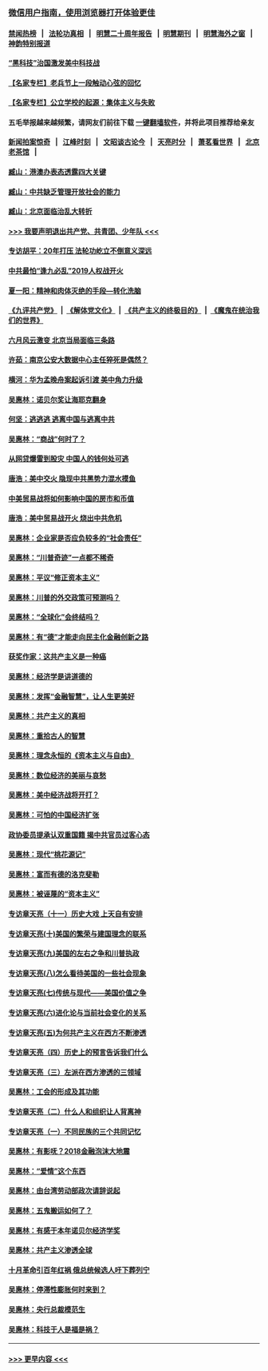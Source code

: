 ### [微信用户指南，使用浏览器打开体验更佳](https://github.com/gfw-breaker/banned-news1/blob/master/indexes/wechat-guide.md?t=0)
#### [禁闻热榜](热点新闻.md?t=0)  &nbsp;&nbsp;|&nbsp;&nbsp; [法轮功真相](https://github.com/gfw-breaker/truth/blob/master/README.md?t=0) &nbsp;&nbsp;|&nbsp;&nbsp; [明慧二十周年报告](https://github.com/gfw-breaker/mh-reports/blob/master/README.md?t=0) &nbsp;&nbsp;|&nbsp;&nbsp;[明慧期刊](https://github.com/gfw-breaker/mh-qikan) &nbsp;&nbsp;|&nbsp;&nbsp; [明慧海外之窗](https://github.com/gfw-breaker/mh-news/blob/master/README.md?t=0) &nbsp;&nbsp;|&nbsp;&nbsp; [神韵特别报道](https://github.com/gfw-breaker/mh-news/blob/master/shenyun.md?t=0)
#### [“黑科技”治国激发美中科技战](../pages/nsc423/n11638056.md?t=02041544) 
#### [【名家专栏】老兵节上一段触动心弦的回忆](../pages/nsc423/n11646016.md?t=02041544) 
#### [【名家专栏】公立学校的起源：集体主义与失败](../pages/nsc423/n11601833.md?t=02041544) 
#### 五毛举报越来越频繁，请网友们前往下载 [一键翻墙软件](https://github.com/gfw-breaker/ssr-accounts)，并将此项目推荐给亲友
#### [新闻拍案惊奇](https://github.com/gfw-breaker/banned-news1/blob/master/pages/link4.md) &nbsp;&nbsp;|&nbsp;&nbsp; [江峰时刻](https://github.com/gfw-breaker/banned-news1/blob/master/pages/link4.md) &nbsp;&nbsp;|&nbsp;&nbsp; [文昭谈古论今](https://github.com/gfw-breaker/banned-news1/blob/master/pages/link4.md) &nbsp;&nbsp;|&nbsp;&nbsp; [天亮时分](https://github.com/gfw-breaker/banned-news1/blob/master/pages/link4.md) &nbsp;&nbsp;|&nbsp;&nbsp; [萧茗看世界](https://github.com/gfw-breaker/banned-news1/blob/master/pages/link4.md) &nbsp;&nbsp;|&nbsp;&nbsp; [北京老茶馆](https://github.com/gfw-breaker/banned-news1/blob/master/pages/link4.md) &nbsp;&nbsp;|&nbsp;&nbsp; 
#### [臧山：港澳办表态透露四大关键](../pages/nsc423/n11421628.md?t=02041544) 
#### [臧山：中共缺乏管理开放社会的能力](../pages/nsc423/n11407457.md?t=02041544) 
#### [臧山：北京面临治乱大转折](../pages/nsc423/n11406895.md?t=02041544) 
#### [>>> 我要声明退出共产党、共青团、少年队 <<<](https://github.com/begood0513/goodnews/blob/master/quit/letter.md) 
#### [专访胡平：20年打压 法轮功屹立不倒意义深远](../pages/nsc423/n11398800.md?t=02041544) 
#### [中共最怕“逢九必乱”2019人权战开火](../pages/nsc423/n11385248.md?t=02041544) 
#### [夏一阳：精神和肉体灭绝的手段—转化洗脑](../pages/nsc423/n11368250.md?t=02041544) 
#### [《九评共产党》](https://github.com/begood0513/9ping.md/blob/master/README.md) &nbsp;|&nbsp; [《解体党文化》](../../../../jtdwh.md/blob/master/README.md)  &nbsp;|&nbsp; [《共产主义的终极目的》](../../../../gczydzjmd.md/blob/master/README.md) &nbsp;|&nbsp; [《魔鬼在统治我们的世界》](../../../../mgztzwmdsj.md/blob/master/README.md) 
#### [六月风云激变 北京当局面临三条路](../pages/nsc423/n11313668.md?t=02041544) 
#### [许茹：南京公安大数据中心主任猝死是偶然？](../pages/nsc423/n11064744.md?t=02041544) 
#### [横河：华为孟晚舟案起诉引渡 美中角力升级](../pages/nsc423/n11027230.md?t=02041544) 
#### [吴惠林：诺贝尔奖让海耶克翻身](../pages/nsc423/n10890049.md?t=02041544) 
#### [何坚：逃逃逃 逃离中国与逃离中共](../pages/nsc423/n10592891.md?t=02041544) 
#### [吴惠林：“商战”何时了？](../pages/nsc423/n10573558.md?t=02041544) 
#### [从网贷爆雷到股灾 中国人的钱何处可逃](../pages/nsc423/n10572800.md?t=02041544) 
#### [唐浩：美中交火 隐现中共黑势力混水摸鱼](../pages/nsc423/n10544040.md?t=02041544) 
#### [中美贸易战将如何影响中国的房市和币值](../pages/nsc423/n10543697.md?t=02041544) 
#### [唐浩：美中贸易战开火 烧出中共危机](../pages/nsc423/n10540126.md?t=02041544) 
#### [吴惠林：企业家是否应负较多的“社会责任”](../pages/nsc423/n10535022.md?t=02041544) 
#### [吴惠林：“川普奇迹”一点都不稀奇](../pages/nsc423/n10512808.md?t=02041544) 
#### [吴惠林：平议“修正资本主义”](../pages/nsc423/n10495724.md?t=02041544) 
#### [吴惠林：川普的外交政策可预测吗？](../pages/nsc423/n10462387.md?t=02041544) 
#### [吴惠林：“全球化”会终结吗？](../pages/nsc423/n10452838.md?t=02041544) 
#### [吴惠林：有“德”才能走向民主化金融创新之路](../pages/nsc423/n10432292.md?t=02041544) 
#### [获奖作家：这共产主义是一种癌](../pages/nsc423/n10431541.md?t=02041544) 
#### [吴惠林：经济学是讲道德的](../pages/nsc423/n10398014.md?t=02041544) 
#### [吴惠林：发挥“金融智慧”，让人生更美好](../pages/nsc423/n10375019.md?t=02041544) 
#### [吴惠林：共产主义的真相](../pages/nsc423/n10351394.md?t=02041544) 
#### [吴惠林：重拾古人的智慧](../pages/nsc423/n10337691.md?t=02041544) 
#### [吴惠林：理念永恒的《资本主义与自由》](../pages/nsc423/n10316274.md?t=02041544) 
#### [吴惠林：数位经济的美丽与哀愁](../pages/nsc423/n10292946.md?t=02041544) 
#### [吴惠林：美中经济战将开打？](../pages/nsc423/n10258825.md?t=02041544) 
#### [吴惠林：可怕的中国经济扩张](../pages/nsc423/n10219147.md?t=02041544) 
#### [政协委员提承认双重国籍 揭中共官员过客心态](../pages/nsc423/n10208809.md?t=02041544) 
#### [吴惠林：现代“桃花源记”](../pages/nsc423/n10185234.md?t=02041544) 
#### [吴惠林：富而有德的洛克斐勒](../pages/nsc423/n10142264.md?t=02041544) 
#### [吴惠林：被诬蔑的“资本主义”](../pages/nsc423/n10124816.md?t=02041544) 
#### [专访章天亮（十一）历史大戏 上天自有安排](../pages/nsc423/n10094905.md?t=02041544) 
#### [专访章天亮(十)美国的繁荣与建国理念的联系](../pages/nsc423/n10094899.md?t=02041544) 
#### [专访章天亮(九)美国的左右之争和川普执政](../pages/nsc423/n10094889.md?t=02041544) 
#### [专访章天亮(八)怎么看待美国的一些社会现象](../pages/nsc423/n10094857.md?t=02041544) 
#### [专访章天亮(七)传统与现代——美国价值之争](../pages/nsc423/n10093140.md?t=02041544) 
#### [专访章天亮(六)进化论与当前社会变化的关系](../pages/nsc423/n10092036.md?t=02041544) 
#### [专访章天亮(五)为何共产主义在西方不断渗透](../pages/nsc423/n10083620.md?t=02041544) 
#### [专访章天亮（四）历史上的预言告诉我们什么](../pages/nsc423/n10083606.md?t=02041544) 
#### [专访章天亮（三）左派在西方渗透的三领域](../pages/nsc423/n10081115.md?t=02041544) 
#### [吴惠林：工会的形成及其功能](../pages/nsc423/n10080633.md?t=02041544) 
#### [专访章天亮（二）什么人和组织让人背离神](../pages/nsc423/n10076637.md?t=02041544) 
#### [专访章天亮（一）不同民族的三个共同记忆](../pages/nsc423/n10074188.md?t=02041544) 
#### [吴惠林：有影呒？2018金融泡沫大地震](../pages/nsc423/n10040534.md?t=02041544) 
#### [吴惠林：“爱情”这个东西](../pages/nsc423/n10019423.md?t=02041544) 
#### [吴惠林：由台湾劳动部政次请辞说起](../pages/nsc423/n9979679.md?t=02041544) 
#### [吴惠林：五鬼搬运如何了？](../pages/nsc423/n9925338.md?t=02041544) 
#### [吴惠林：有感于本年诺贝尔经济学奖](../pages/nsc423/n9871883.md?t=02041544) 
#### [吴惠林：共产主义渗透全球](../pages/nsc423/n9812748.md?t=02041544) 
#### [十月革命引百年红祸 俄总统候选人吁下葬列宁](../pages/nsc423/n9810182.md?t=02041544) 
#### [吴惠林：停滞性膨胀何时来到？](../pages/nsc423/n9764136.md?t=02041544) 
#### [吴惠林：央行总裁模范生](../pages/nsc423/n9728134.md?t=02041544) 
#### [吴惠林：科技于人是福是祸？](../pages/nsc423/n9672982.md?t=02041544) 

----
#### [ >>> 更早内容 <<< ](../indexes/nsc423-earlier.md)
